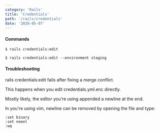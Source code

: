 ```yaml
---
category: 'Rails'
title: 'Credentials'
path: '/rails/credentials'
date: '2020-05-07'
---
```


#### Commands

```shell
$ rails credentials:edit

$ rails credentials:edit --environment staging
```

#### Troubleshooting

rails credentials:edit fails after fixing a merge conflict.

This happens when you edit credentials.yml.enc directly.

Mostly likely, the editor you're using appended a newline at the end.

In you're using vim, newline can be removed by opening the file and type:

```vim
:set binary
:set noeol
:wq
```
